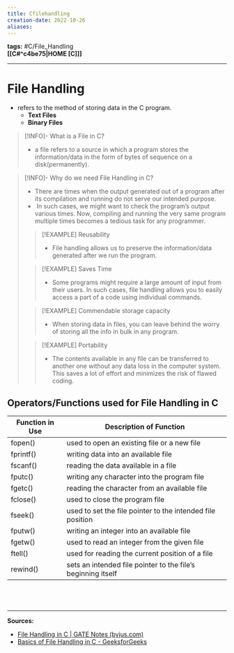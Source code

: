 ```yaml
---
title: Cfilehandling
creation-date: 2022-10-26
aliases:
---
```

**tags:** #C/File_Handling  
**[[C#^c4be75|HOME [C]]]**

---
# File Handling
- refers to the method of storing data in the C program.
	- **Text Files**
	- **Binary Files**

>[!INFO]- What is a File in C?
>- a file refers to a source in which a program stores the information/data in the form of bytes of sequence on a disk(permanently).

>[!INFO]- Why do we need File Handling in C?
>- There are times when the output generated out of a program after its compilation and running do not serve our intended purpose.
>-  In such cases, we might want to check the program’s output various times. Now, compiling and running the very same program multiple times becomes a tedious task for any programmer.
>
>>[!EXAMPLE] Reusability
>>- File handling allows us to preserve the information/data generated after we run the program.
>
>>[!EXAMPLE] Saves Time
>>- Some programs might require a large amount of input from their users. In such cases, file handling allows you to easily access a part of a code using individual commands.
>
>>[!EXAMPLE] Commendable storage capacity
>>- When storing data in files, you can leave behind the worry of storing all the info in bulk in any program.
>
>>[!EXAMPLE] Portability
>>- The contents available in any file can be transferred to another one without any data loss in the computer system. This saves a lot of effort and minimizes the risk of flawed coding.

## Operators/Functions used for File Handling in C

| **Function in Use** | **Description of Function**                                  |
| ------------------- | ------------------------------------------------------------ |
| fopen()             | used to open an existing file or a new file                  |
| fprintf()           | writing data into an available file                          |
| fscanf()            | reading the data available in a file                         |
| fputc()             | writing any character into the program file                  |
| fgetc()             | reading the character from an available file                 |
| fclose()            | used to close the program file                               |
| fseek()             | used to set the file pointer to the intended file position   |
| fputw()             | writing an integer into an available file                    |
| fgetw()             | used to read an integer from the given file                  |
| ftell()             | used for reading the current position of a file              |
| rewind()            | sets an intended file pointer to the file’s beginning itself |

# 

<br>

---
**Sources:**
- [File Handling in C | GATE Notes (byjus.com)](https://byjus.com/gate/file-handling-in-c/#what-is-file-handling-in-c)
- [Basics of File Handling in C - GeeksforGeeks](https://www.geeksforgeeks.org/basics-file-handling-c/?id=discuss)